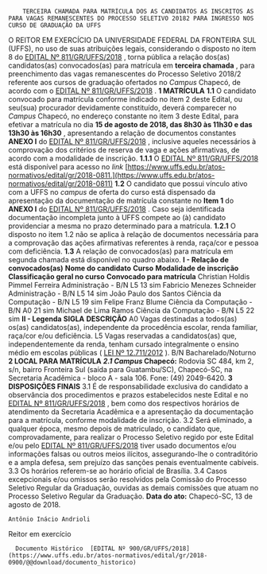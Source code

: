         TERCEIRA CHAMADA PARA MATRÍCULA DOS AS CANDIDATOS AS INSCRITOS AS PARA VAGAS REMANESCENTES DO PROCESSO SELETIVO 20182 PARA INGRESSO NOS CURSO DE GRADUAÇÃO DA UFFS  

 O REITOR EM EXERCÍCIO DA UNIVERSIDADE FEDERAL DA FRONTEIRA SUL (UFFS), no uso de suas atribuições legais, considerando o disposto no item 8 do [EDITAL Nº 811/GR/UFFS/2018](https://www.uffs.edu.br/atos-normativos/edital/gr/2018-0811)  , torna pública a relação dos(as) candidatos(as) convocados(as) para matrícula em **terceira chamada** , para preenchimento das vagas remanescentes do Processo Seletivo 2018/2 referente aos cursos de graduação ofertados no *Campus* Chapecó, de acordo com o [EDITAL Nº 811/GR/UFFS/2018](https://www.uffs.edu.br/atos-normativos/edital/gr/2018-0811)  .  **1 MATRÍCULA**  **1.1** O candidato convocado para matrícula conforme indicado no item 2 deste Edital, ou seu(sua) procurador devidamente constituído, deverá comparecer no *Campus* Chapecó, no endereço constante no item 3 deste Edital, para efetivar a matrícula no dia **15 de agosto de 2018, das 8h30 às 11h30 e das 13h30 às 16h30** , apresentando a relação de documentos constantes **ANEXO I** do [EDITAL Nº 811/GR/UFFS/2018](https://www.uffs.edu.br/atos-normativos/edital/gr/2018-0811)  , inclusive aqueles necessários à comprovação dos critérios de reserva de vaga e ações afirmativas, de acordo com a modalidade de inscrição. **1.1.1** O [EDITAL Nº 811/GR/UFFS/2018](https://www.uffs.edu.br/atos-normativos/edital/gr/2018-0811)  está disponível para acesso no *link*  [https://www.uffs.edu.br/atos-normativos/edital/gr/2018-0811.](https://www.uffs.edu.br/atos-normativos/edital/gr/2018-0811)  **1.2** O candidato que possui vínculo ativo com a UFFS no *campus* de oferta do curso está dispensado da apresentação da documentação de matrícula constante no **Item 1** do **ANEXO I** do [EDITAL Nº 811/GR/UFFS/2018](https://www.uffs.edu.br/atos-normativos/edital/gr/2018-0811)  . Caso seja identificada documentação incompleta junto à UFFS compete ao (à) candidato providenciar a mesma no prazo determinado para a matrícula. **1.2.1** O disposto no item 1.2 não se aplica à relação de documentos necessária para a comprovação das ações afirmativas referentes à renda, raça/cor e pessoa com deficiência. **1.3** A relação de convocados(as) para matrícula em segunda chamada está disponível no quadro abaixo. **I - Relação de convocados(as)**      **Nome do candidato**    **Curso**    **Modalidade de inscrição**    **Classificação geral no curso**    **Convocado para matrícula**      Christian Holdis Pimmel Ferreira   Administração - B/N   L5   13   sim     Fabricio Menezes Schneider   Administração - B/N   L5   14   sim     João Paulo dos Santos   Ciência da Computação - B/N   L5   19   sim     Felipe Franz Blume   Ciência da Computação - B/N   A0   21   sim     Michael de Lima Ramos   Ciência da Computação - B/N   L5   22   sim     **II - Legenda**      **SIGLA**    **DESCRIÇÃO**      A0   Vagas destinadas a todos(as) os(as) candidatos(as), independente da procedência escolar, renda familiar, raça/cor e/ou deficiência.     L5   Vagas reservadas a candidatos(as) que, independentemente da renda, tenham cursado integralmente o ensino médio em escolas públicas ( [LEI Nº 12.711/2012](http://www.planalto.gov.br/ccivil_03/_ato2011-2014/2012/lei/l12711.htm)  ).     B/N   Bacharelado/Noturno      **2 LOCAL PARA MATRÍCULA**   ***2.1 Campus* Chapecó:** Rodovia SC 484, km 2, s/n, bairro Fronteira Sul (saída para Guatambu/SC), Chapecó-SC, na Secretaria Acadêmica - bloco A - sala 106. Fone: (49) 2049-6420.  **3 DISPOSIÇÕES FINAIS**  3.1 É de responsabilidade exclusiva do candidato a observância dos procedimentos e prazos estabelecidos neste Edital e no [EDITAL Nº 811/GR/UFFS/2018](https://www.uffs.edu.br/atos-normativos/edital/gr/2018-0811)  , bem como dos respectivos horários de atendimento da Secretaria Acadêmica e a apresentação da documentação para a matrícula, conforme modalidade de inscrição. 3.2 Será eliminado, a qualquer época, mesmo depois de matriculado, o candidato que, comprovadamente, para realizar o Processo Seletivo regido por este Edital e/ou pelo [EDITAL Nº 811/GR/UFFS/2018](https://www.uffs.edu.br/atos-normativos/edital/gr/2018-0811)  tiver usado documentos e/ou informações falsas ou outros meios ilícitos, assegurando-lhe o contraditório e a ampla defesa, sem prejuízo das sanções penais eventualmente cabíveis. 3.3 Os horários referem-se ao horário oficial de Brasília. 3.4 Casos excepcionais e/ou omissos serão resolvidos pela Comissão do Processo Seletivo Regular da Graduação, ouvidas as demais comissões que atuam no Processo Seletivo Regular da Graduação.      **Data do ato:** Chapecó-SC, 13 de agosto de 2018.   
 

    Antônio Inácio Andrioli   
 Reitor em exercício 

      Documento Histórico  [EDITAL Nº 900/GR/UFFS/2018](https://www.uffs.edu.br/atos-normativos/edital/gr/2018-0900/@@download/documento_historico)     
      